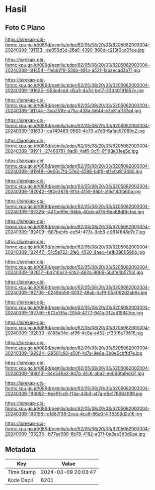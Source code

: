 # Hasil

## Foto C Plano

https://sirekap-obj-formc.kpu.go.id/089d/pemilu/pdpr/62/05/08/20/03/6205082003004-20240309-191133--ee053d3d-26a9-4390-860d-c213f0cd05ce.jpg

https://sirekap-obj-formc.kpu.go.id/089d/pemilu/pdpr/62/05/08/20/03/6205082003004-20240309-191454--f1eb92f9-586b-481a-a521-1abaecad3b71.jpg

https://sirekap-obj-formc.kpu.go.id/089d/pemilu/pdpr/62/05/08/20/03/6205082003004-20240309-191625--853e4cd4-d5a3-4a7d-be17-33440191857e.jpg

https://sirekap-obj-formc.kpu.go.id/089d/pemilu/pdpr/62/05/08/20/03/6205082003004-20240309-191744--3bb251fe-a75a-438a-b844-e3e81a1f37e4.jpg

https://sirekap-obj-formc.kpu.go.id/089d/pemilu/pdpr/62/05/08/20/03/6205082003004-20240309-191830--ca749463-9563-4c79-a7d3-6afac97069c2.jpg

https://sirekap-obj-formc.kpu.go.id/089d/pemilu/pdpr/62/05/08/20/03/6205082003004-20240309-191911--27460791-9ad8-4af6-9c11-6f198e31ee5d.jpg

https://sirekap-obj-formc.kpu.go.id/089d/pemilu/pdpr/62/05/08/20/03/6205082003004-20240309-191948--0e06c7fd-57e2-4598-bdf9-ef1e0a913480.jpg

https://sirekap-obj-formc.kpu.go.id/089d/pemilu/pdpr/62/05/08/20/03/6205082003004-20240309-192042--9f0e3678-8f1d-4158-98b1-a16d140fa60a.jpg

https://sirekap-obj-formc.kpu.go.id/089d/pemilu/pdpr/62/05/08/20/03/6205082003004-20240309-192326--441be69e-94bb-40cb-a176-6da88df6cfad.jpg

https://sirekap-obj-formc.kpu.go.id/089d/pemilu/pdpr/62/05/08/20/03/6205082003004-20240309-192409--687bebfb-ee54-477a-9eb6-c0614648d7e7.jpg

https://sirekap-obj-formc.kpu.go.id/089d/pemilu/pdpr/62/05/08/20/03/6205082003004-20240309-192447--51c5e722-3fe6-4520-8aec-4e1b3960590b.jpg

https://sirekap-obj-formc.kpu.go.id/089d/pemilu/pdpr/62/05/08/20/03/6205082003004-20240309-192617--bd210a23-61b2-462a-8009-5bdfe4b575a1.jpg

https://sirekap-obj-formc.kpu.go.id/089d/pemilu/pdpr/62/05/08/20/03/6205082003004-20240309-192706--0249db56-6032-48ab-baf9-554092d2ab9a.jpg

https://sirekap-obj-formc.kpu.go.id/089d/pemilu/pdpr/62/05/08/20/03/6205082003004-20240309-192746--672e3f5a-2054-4777-941a-3f2c415847ee.jpg

https://sirekap-obj-formc.kpu.go.id/089d/pemilu/pdpr/62/05/08/20/03/6205082003004-20240309-192833--8188a04c-af96-4c8a-a452-cf30f6e79616.jpg

https://sirekap-obj-formc.kpu.go.id/089d/pemilu/pdpr/62/05/08/20/03/6205082003004-20240309-192924--29501c92-a50f-4d7a-9e6a-3b0e6cbffd7e.jpg

https://sirekap-obj-formc.kpu.go.id/089d/pemilu/pdpr/62/05/08/20/03/6205082003004-20240309-193013--84e546a3-9d7b-41c6-aba2-ee066fa9e631.jpg

https://sirekap-obj-formc.kpu.go.id/089d/pemilu/pdpr/62/05/08/20/03/6205082003004-20240309-193052--6ee91cc6-f14a-44b3-af7a-e5e178684989.jpg

https://sirekap-obj-formc.kpu.go.id/089d/pemilu/pdpr/62/05/08/20/03/6205082003004-20240309-193156--ef887f38-2cea-4ca6-86e0-4118399d2e16.jpg

https://sirekap-obj-formc.kpu.go.id/089d/pemilu/pdpr/62/05/08/20/03/6205082003004-20240309-193236--b77ee980-6b78-4182-a37f-0e8ae2d3d0ea.jpg


## Metadata

| Key        | Value               |
| ---------- | ------------------- |
| Time Stamp | 2024-03-09 20:03:47 |
| Kode Dapil | 6201                |



